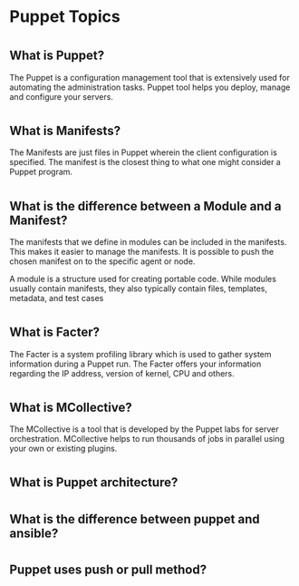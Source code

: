 
# <h1> Puppet Topics



# <h2> What is Puppet?

The Puppet is a configuration management tool that is extensively used for automating the administration tasks. Puppet tool helps you deploy, manage and configure your servers.


# <h2> What is Manifests?

The Manifests are just files in Puppet wherein the client configuration is specified.
The manifest is the closest thing to what one might consider a Puppet program.

# <h2> What is the difference between a Module and a Manifest?
The manifests that we define in modules can be included in the manifests. This makes it easier to manage the manifests. It is possible to push the chosen manifest on to the specific agent or node.

A module is a structure used for creating portable code. While modules usually contain manifests, they also typically contain files, templates, metadata, and test cases
 
# <h2> What is Facter?
The Facter is a system profiling library which is used to gather system information during a Puppet run. The Facter offers your information regarding the IP address, version of kernel, CPU and others.


# <h2> What is MCollective?
The MCollective is a tool that is developed by the Puppet labs for server orchestration. MCollective helps to run thousands of jobs in parallel using your own or existing plugins.

# <h2> What is Puppet architecture?

# <h2> What is the difference between puppet and ansible?

# <h2> Puppet uses push or pull method?